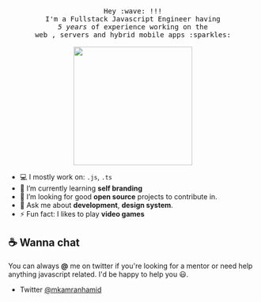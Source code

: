 <p align="center">
  <samp>
    Hey :wave: !!!
    <br>I'm a Fullstack Javascript Engineer having
      <br><em>5 years</em> of experience working on the 
    <br>web , servers and hybrid mobile apps :sparkles:<br><br>
    <img src="https://media.giphy.com/media/NYnvbOCBu85Xy/source.gif" width="240px" align="center">
  </samp>
</p>


- 💻 I mostly work on: `.js`, `.ts`
- 🌱 I’m currently learning **self branding**
- 🧐 I’m looking for good **open source** projects to contribute in.
- 💬 Ask me about **development**, **design system**.
- ⚡ Fun fact:  I likes to play **video games**


## ☕ Wanna chat

You can always **@** me on twitter if you're looking for a mentor or need help anything javascript related. I'd be happy to help you 😃. 

* Twitter [@mkamranhamid](https://twitter.com/mkamranhamid)
